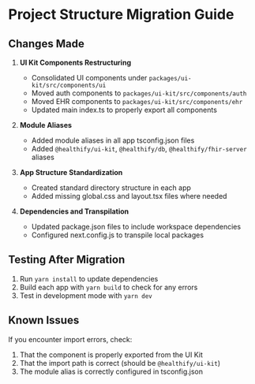 # Project Structure Migration Guide

## Changes Made

1. **UI Kit Components Restructuring**
   - Consolidated UI components under `packages/ui-kit/src/components/ui`
   - Moved auth components to `packages/ui-kit/src/components/auth`
   - Moved EHR components to `packages/ui-kit/src/components/ehr`
   - Updated main index.ts to properly export all components

2. **Module Aliases**
   - Added module aliases in all app tsconfig.json files
   - Added `@healthify/ui-kit`, `@healthify/db`, `@healthify/fhir-server` aliases

3. **App Structure Standardization**
   - Created standard directory structure in each app
   - Added missing global.css and layout.tsx files where needed

4. **Dependencies and Transpilation**
   - Updated package.json files to include workspace dependencies
   - Configured next.config.js to transpile local packages

## Testing After Migration

1. Run `yarn install` to update dependencies
2. Build each app with `yarn build` to check for any errors
3. Test in development mode with `yarn dev`

## Known Issues

If you encounter import errors, check:
1. That the component is properly exported from the UI Kit
2. That the import path is correct (should be `@healthify/ui-kit`)
3. The module alias is correctly configured in tsconfig.json
